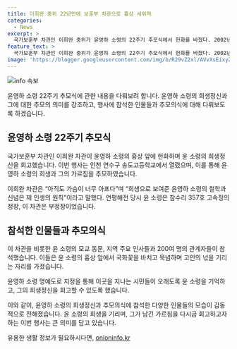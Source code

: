 ```yaml
---
title: 이희완 중위 22년만에 보훈부 차관으로 흉상 세워져
categories:
  - News
excerpt: >
  국가보훈부 차관인 이희완 중위가 윤영하 소령의 22주기 추모식에서 헌화를 바쳤다. 2002년 연평해전에서 함께 전투를 치른 이들의 용기와 희생을 기리며, 참석자들은 윤 소령의 모교에서 추모식을 열었고, 송도고 앞 독배로 윤영하소령길을 지정해 명예를 기리는식도 있었다.
feature_text: >
  국가보훈부 차관인 이희완 중위가 윤영하 소령의 22주기 추모식에서 헌화를 바쳤다. 2002년 연평해전에서 함께 전투를 치른 이들의 용기와 희생을 기리며, 참석자들은 윤 소령의 모교에서 추모식을 열었고, 송도고 앞 독배로 윤영하소령길을 지정해 명예를 기리는식도 있었다.
image: 'https://blogger.googleusercontent.com/img/b/R29vZ2xl/AVvXsEixyZcFfHzMRdzZMjFBmAUKJYCLCGyLL1o632UiGVXcaFdKo_bkvkuCioo0uUKlGfBVcT3P84aROyZIXSBEx3Aw5nCQ3pTgDom1WDC4m8eifvWiAmWEEVb4x6G_l8C0QH225ldMjyaFvpxGEBGNO37VmDTDMHGhJPq73UglMfDca1-0aw/s1600/blogspot.png'
---
```


<p><img src="https://blogger.googleusercontent.com/img/b/R29vZ2xl/AVvXsEixyZcFfHzMRdzZMjFBmAUKJYCLCGyLL1o632UiGVXcaFdKo_bkvkuCioo0uUKlGfBVcT3P84aROyZIXSBEx3Aw5nCQ3pTgDom1WDC4m8eifvWiAmWEEVb4x6G_l8C0QH225ldMjyaFvpxGEBGNO37VmDTDMHGhJPq73UglMfDca1-0aw/s1600/blogspot.png" alt="info 속보" /></p>

<p>윤영하 소령 22주기 추모식에 관한 내용을 다뤄보려 합니다. 윤영하 소령의 희생정신과 그에 대한 추모의 의미를 강조하고, 행사에 참석한 인물들과 추모의식에 대해 다뤄보도록 하겠습니다.</p>

<h2 data-ke-size="size26">윤영하 소령 22주기 추모식</h2>

<p>국가보훈부 차관인 이희완 차관이 윤영하 소령의 흉상 앞에 헌화하며 윤 소령의 희생정신을 회고했습니다. 이번 행사는 인천 연수구 송도고등학교에서 열렸으며, 이를 통해 윤영하 소령의 희생과 그의 가르침을 추모하였습니다.</p>

<p data-ke-size="size16">이희완 차관은 “아직도 가슴이 너무 아프다”며 “희생으로 보여준 윤영하 소령의 철학과 신념은 제 인생의 원칙”이라고 말했다. 연평해전 당시 윤 소령은 참수리 357호 고속정의 정장, 이 차관은 부정장이었습니다.</p>

<h2 data-ke-size="size26">참석한 인물들과 추모의식</h2>

<p>이 차관을 비롯한 윤 소령의 모교 동문, 지역 주요 인사들과 200여 명의 관계자들이 참석했습니다. 이들은 윤 소령의 흉상 앞에서 국화꽃을 바치고 묵념하며 고인의 넋을 기리는 자리를 가졌습니다.</p>

<p data-ke-size="size16">윤영하 소령 명예도로 지정을 통해 이곳을 지나는 시민들이 오래도록 윤 소령을 기억하고, 그의 희생정신을 회고할 수 있도록 했습니다.</p>

<p>이와 같이, 윤영하 소령의 희생정신과 추모의식에 참석한 다양한 인물들의 모습이 감동적으로 전해졌습니다. 윤 소령의 희생을 기리며, 그가 남긴 가르침을 다시금 회고하고자 하는 이번 행사는 큰 의미를 담고 있습니다.</p>
유용한 생활 정보가 필요하시다면, <a href="https://onioninfo.kr" rel="dofollow">onioninfo.kr</a>


